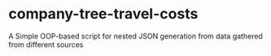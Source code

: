 # company-tree-travel-costs
A Simple OOP-based script for nested JSON generation from data gathered from different sources
